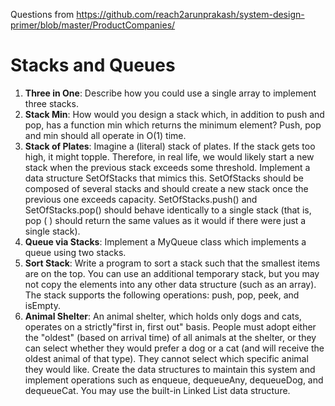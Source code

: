 Questions from https://github.com/reach2arunprakash/system-design-primer/blob/master/ProductCompanies/
# Stacks and Queues

1.  **Three in One**: Describe how you could use a single array to implement three stacks.
2.  **Stack Min**: How would you design a stack which, in addition to push and pop, has a function min which returns the minimum element? Push, pop and min should all operate in O(1) time.
3.  **Stack of Plates**: Imagine a (literal) stack of plates. If the stack gets too high, it might topple. Therefore, in real life, we would likely start a new stack when the previous stack exceeds some threshold. Implement a data structure SetOfStacks that mimics this. SetOfStacks should be composed of several stacks and should create a new stack once the previous one exceeds capacity. SetOfStacks.push() and SetOfStacks.pop() should behave identically to a single stack (that is, pop ( ) should return the same values as it would if there were just a single stack).
4.  **Queue via Stacks**: Implement a MyQueue class which implements a queue using two stacks.
5.  **Sort Stack**: Write a program to sort a stack such that the smallest items are on the top. You can use an additional temporary stack, but you may not copy the elements into any other data structure (such as an array). The stack supports the following operations: push, pop, peek, and isEmpty.
6.  **Animal Shelter**: An animal shelter, which holds only dogs and cats, operates on a strictly"first in, first out" basis. People must adopt either the "oldest" (based on arrival time) of all animals at the shelter, or they can select whether they would prefer a dog or a cat (and will receive the oldest animal of that type). They cannot select which specific animal they would like. Create the data structures to maintain this system and implement operations such as enqueue, dequeueAny, dequeueDog, and dequeueCat. You may use the built-in Linked List data structure.
